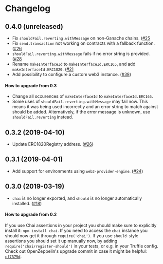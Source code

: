 # Changelog

## 0.4.0 (unreleased)
 * Fix `shouldFail.reverting.withMessage` on non-Ganache chains. ([#25](https://github.com/OpenZeppelin/openzeppelin-test-helpers/pull/25)
 * Fix `send.transaction` not working on contracts with a fallback function. ([#26](https://github.com/OpenZeppelin/openzeppelin-test-helpers/pull/26)
 * `shouldFail.reverting.withMessage` fails if no error string is provided. ([#28](https://github.com/OpenZeppelin/openzeppelin-test-helpers/pull/28)
 * Rename `makeInterfaceId` to `makeInterfaceId.ERC165`, and add `makeInterfaceId.ERC1820`. ([#21](https://github.com/OpenZeppelin/openzeppelin-test-helpers/pull/21)
 * Add possibility to configure a custom web3 instance. ([#38](https://github.com/OpenZeppelin/openzeppelin-test-helpers/pull/38))
 
#### How to upgrade from 0.3
- Change all occurences of `makeInterfaceId` to `makeInterfaceId.ERC165`.
- Some uses of `shouldFail.reverting.withMessage` may fail now. This means it was being used incorrectly and an error string to match against should be added. Alternatively, if the error message is unknown, use `shouldFail.reverting` instead.

## 0.3.2 (2019-04-10)
 * Update ERC1820Registry address. ([#26](https://github.com/OpenZeppelin/openzeppelin-test-helpers/pull/26))

## 0.3.1 (2019-04-01)
 * Add support for environments using `web3-provider-engine`. ([#24](https://github.com/OpenZeppelin/openzeppelin-test-helpers/pull/24))

## 0.3.0 (2019-03-19)
 * `chai` is no longer exported, and `should` is no longer automatically installed. ([#18](https://github.com/OpenZeppelin/openzeppelin-test-helpers/pull/18))

#### How to upgrade from 0.2
If you use Chai assertions in your project you should make sure to explicitly install it: `npm install chai`. If you need to access the `chai` instance you should now get it through `require('chai')`. If you use `should`-style assertions you should set it up manually now, by adding `require('chai/register-should')` in your tests, or e.g. in your Truffle config. Check out OpenZeppelin's upgrade commit in case it might be helpful: [`cf7375d`](https://github.com/OpenZeppelin/openzeppelin-solidity/commit/cf7375d6b873afc9f705e329db39e2ef389af9d2).
